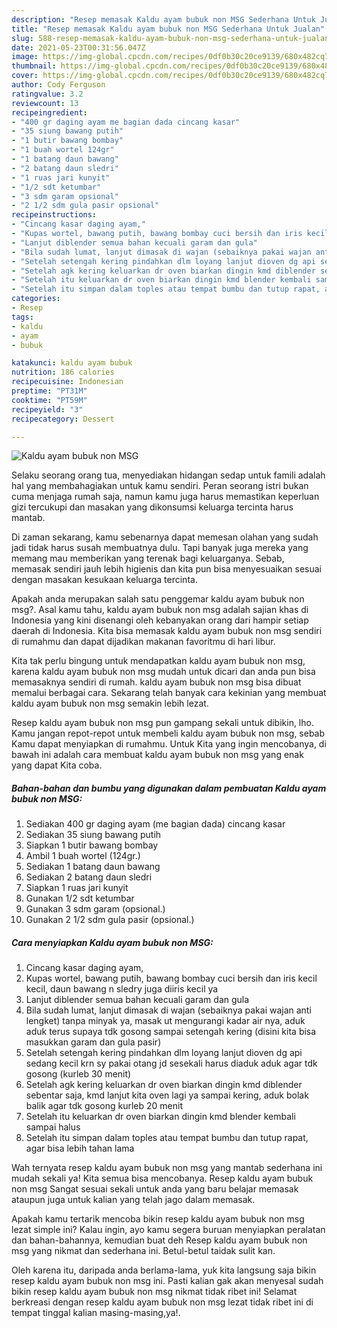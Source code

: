 ```yaml
---
description: "Resep memasak Kaldu ayam bubuk non MSG Sederhana Untuk Jualan"
title: "Resep memasak Kaldu ayam bubuk non MSG Sederhana Untuk Jualan"
slug: 588-resep-memasak-kaldu-ayam-bubuk-non-msg-sederhana-untuk-jualan
date: 2021-05-23T00:31:56.047Z
image: https://img-global.cpcdn.com/recipes/0df0b30c20ce9139/680x482cq70/kaldu-ayam-bubuk-non-msg-foto-resep-utama.jpg
thumbnail: https://img-global.cpcdn.com/recipes/0df0b30c20ce9139/680x482cq70/kaldu-ayam-bubuk-non-msg-foto-resep-utama.jpg
cover: https://img-global.cpcdn.com/recipes/0df0b30c20ce9139/680x482cq70/kaldu-ayam-bubuk-non-msg-foto-resep-utama.jpg
author: Cody Ferguson
ratingvalue: 3.2
reviewcount: 13
recipeingredient:
- "400 gr daging ayam me bagian dada cincang kasar"
- "35 siung bawang putih"
- "1 butir bawang bombay"
- "1 buah wortel 124gr"
- "1 batang daun bawang"
- "2 batang daun sledri"
- "1 ruas jari kunyit"
- "1/2 sdt ketumbar"
- "3 sdm garam opsional"
- "2 1/2 sdm gula pasir opsional"
recipeinstructions:
- "Cincang kasar daging ayam,"
- "Kupas wortel, bawang putih, bawang bombay cuci bersih dan iris kecil kecil, daun bawang n sledry juga diiris kecil ya"
- "Lanjut diblender semua bahan kecuali garam dan gula"
- "Bila sudah lumat, lanjut dimasak di wajan (sebaiknya pakai wajan anti lengket) tanpa minyak ya, masak ut mengurangi kadar air nya, aduk aduk terus supaya tdk gosong sampai setengah kering (disini kita bisa masukkan garam dan gula pasir)"
- "Setelah setengah kering pindahkan dlm loyang lanjut dioven dg api sedang kecil krn sy pakai otang jd sesekali harus diaduk aduk agar tdk gosong (kurleb 30 menit)"
- "Setelah agk kering keluarkan dr oven biarkan dingin kmd diblender sebentar saja, kmd lanjut kita oven lagi ya sampai kering, aduk bolak balik agar tdk gosong kurleb 20 menit"
- "Setelah itu keluarkan dr oven biarkan dingin kmd blender kembali sampai halus"
- "Setelah itu simpan dalam toples atau tempat bumbu dan tutup rapat, agar bisa lebih tahan lama"
categories:
- Resep
tags:
- kaldu
- ayam
- bubuk

katakunci: kaldu ayam bubuk 
nutrition: 186 calories
recipecuisine: Indonesian
preptime: "PT31M"
cooktime: "PT59M"
recipeyield: "3"
recipecategory: Dessert

---
```



![Kaldu ayam bubuk non MSG](https://img-global.cpcdn.com/recipes/0df0b30c20ce9139/680x482cq70/kaldu-ayam-bubuk-non-msg-foto-resep-utama.jpg)

Selaku seorang orang tua, menyediakan hidangan sedap untuk famili adalah hal yang membahagiakan untuk kamu sendiri. Peran seorang istri bukan cuma menjaga rumah saja, namun kamu juga harus memastikan keperluan gizi tercukupi dan masakan yang dikonsumsi keluarga tercinta harus mantab.

Di zaman  sekarang, kamu sebenarnya dapat memesan olahan yang sudah jadi tidak harus susah membuatnya dulu. Tapi banyak juga mereka yang memang mau memberikan yang terenak bagi keluarganya. Sebab, memasak sendiri jauh lebih higienis dan kita pun bisa menyesuaikan sesuai dengan masakan kesukaan keluarga tercinta. 



Apakah anda merupakan salah satu penggemar kaldu ayam bubuk non msg?. Asal kamu tahu, kaldu ayam bubuk non msg adalah sajian khas di Indonesia yang kini disenangi oleh kebanyakan orang dari hampir setiap daerah di Indonesia. Kita bisa memasak kaldu ayam bubuk non msg sendiri di rumahmu dan dapat dijadikan makanan favoritmu di hari libur.

Kita tak perlu bingung untuk mendapatkan kaldu ayam bubuk non msg, karena kaldu ayam bubuk non msg mudah untuk dicari dan anda pun bisa memasaknya sendiri di rumah. kaldu ayam bubuk non msg bisa dibuat memalui berbagai cara. Sekarang telah banyak cara kekinian yang membuat kaldu ayam bubuk non msg semakin lebih lezat.

Resep kaldu ayam bubuk non msg pun gampang sekali untuk dibikin, lho. Kamu jangan repot-repot untuk membeli kaldu ayam bubuk non msg, sebab Kamu dapat menyiapkan di rumahmu. Untuk Kita yang ingin mencobanya, di bawah ini adalah cara membuat kaldu ayam bubuk non msg yang enak yang dapat Kita coba.

<!--inarticleads1-->

##### Bahan-bahan dan bumbu yang digunakan dalam pembuatan Kaldu ayam bubuk non MSG:

1. Sediakan 400 gr daging ayam (me bagian dada) cincang kasar
1. Sediakan 35 siung bawang putih
1. Siapkan 1 butir bawang bombay
1. Ambil 1 buah wortel (124gr.)
1. Sediakan 1 batang daun bawang
1. Sediakan 2 batang daun sledri
1. Siapkan 1 ruas jari kunyit
1. Gunakan 1/2 sdt ketumbar
1. Gunakan 3 sdm garam (opsional.)
1. Gunakan 2 1/2 sdm gula pasir (opsional.)




<!--inarticleads2-->

##### Cara menyiapkan Kaldu ayam bubuk non MSG:

1. Cincang kasar daging ayam,
1. Kupas wortel, bawang putih, bawang bombay cuci bersih dan iris kecil kecil, daun bawang n sledry juga diiris kecil ya
1. Lanjut diblender semua bahan kecuali garam dan gula
1. Bila sudah lumat, lanjut dimasak di wajan (sebaiknya pakai wajan anti lengket) tanpa minyak ya, masak ut mengurangi kadar air nya, aduk aduk terus supaya tdk gosong sampai setengah kering (disini kita bisa masukkan garam dan gula pasir)
1. Setelah setengah kering pindahkan dlm loyang lanjut dioven dg api sedang kecil krn sy pakai otang jd sesekali harus diaduk aduk agar tdk gosong (kurleb 30 menit)
1. Setelah agk kering keluarkan dr oven biarkan dingin kmd diblender sebentar saja, kmd lanjut kita oven lagi ya sampai kering, aduk bolak balik agar tdk gosong kurleb 20 menit
1. Setelah itu keluarkan dr oven biarkan dingin kmd blender kembali sampai halus
1. Setelah itu simpan dalam toples atau tempat bumbu dan tutup rapat, agar bisa lebih tahan lama




Wah ternyata resep kaldu ayam bubuk non msg yang mantab sederhana ini mudah sekali ya! Kita semua bisa mencobanya. Resep kaldu ayam bubuk non msg Sangat sesuai sekali untuk anda yang baru belajar memasak ataupun juga untuk kalian yang telah jago dalam memasak.

Apakah kamu tertarik mencoba bikin resep kaldu ayam bubuk non msg lezat simple ini? Kalau ingin, ayo kamu segera buruan menyiapkan peralatan dan bahan-bahannya, kemudian buat deh Resep kaldu ayam bubuk non msg yang nikmat dan sederhana ini. Betul-betul taidak sulit kan. 

Oleh karena itu, daripada anda berlama-lama, yuk kita langsung saja bikin resep kaldu ayam bubuk non msg ini. Pasti kalian gak akan menyesal sudah bikin resep kaldu ayam bubuk non msg nikmat tidak ribet ini! Selamat berkreasi dengan resep kaldu ayam bubuk non msg lezat tidak ribet ini di tempat tinggal kalian masing-masing,ya!.

